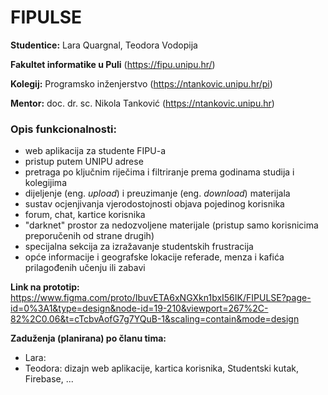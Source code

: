 # **FIPULSE**
**Studentice:** Lara Quargnal, Teodora Vodopija

**Fakultet informatike u Puli** (https://fipu.unipu.hr/)

**Kolegij:** Programsko inženjerstvo (https://ntankovic.unipu.hr/pi)

**Mentor:** doc. dr. sc. Nikola Tanković (https://ntankovic.unipu.hr)

### **Opis funkcionalnosti:** 
  - web aplikacija za studente FIPU-a
  - pristup putem UNIPU adrese
  - pretraga po ključnim riječima i filtriranje prema godinama studija i kolegijima
  - dijeljenje (eng. _upload_) i preuzimanje (eng. _download_) materijala
  - sustav ocjenjivanja vjerodostojnosti objava pojedinog korisnika
  - forum, chat, kartice korisnika
  - "darknet" prostor za nedozvoljene materijale (pristup samo korisnicima preporučenih od strane drugih)
  - specijalna sekcija za izražavanje studentskih frustracija
  - opće informacije i geografske lokacije referade, menza i kafića prilagođenih učenju ili zabavi

**Link na prototip:** https://www.figma.com/proto/IbuvETA6xNGXkn1bxI56IK/FIPULSE?page-id=0%3A1&type=design&node-id=19-210&viewport=267%2C-82%2C0.06&t=cTcbvAofG7g7YQuB-1&scaling=contain&mode=design

**Zaduženja (planirana) po članu tima:**
  - Lara:
  - Teodora: dizajn web aplikacije, kartica korisnika, Studentski kutak, Firebase, ...
